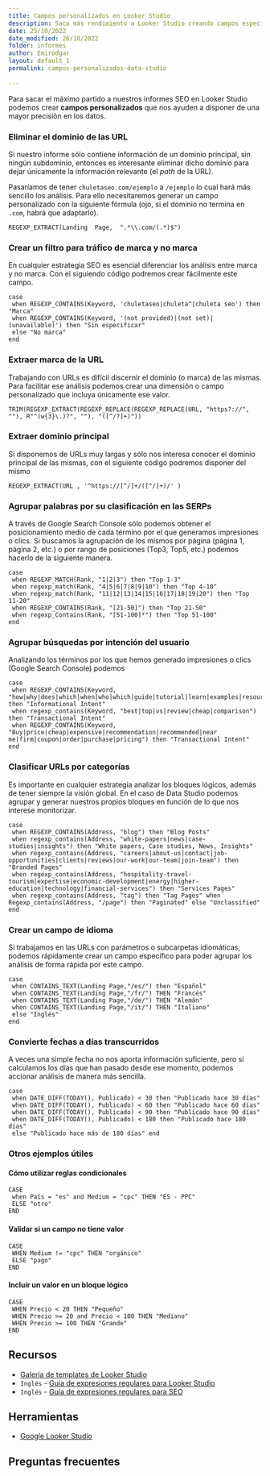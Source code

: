 ```yaml
---
title: Campos personalizados en Looker Studio
description: Saca más rendimiento a Looker Studio creando campos específicos para tus necesidades
date: 25/10/2022
date_modified: 26/10/2022
folder: informes
author: Emirodgar
layout: default_1
permalink: campos-personalizados-data-studio
  
---
```


Para sacar el máximo partido a nuestros informes SEO en Looker Studio podemos crear **campos personalizados** que nos ayuden a disponer de una mayor precisión en los datos.


### Eliminar el dominio de las URL

Si nuestro informe sólo contiene información de un dominio principal, sin ningún subdominio, entonces es interesante eliminar dicho dominio para dejar únicamente la información relevante (el *path* de la URL).

Pasaríamos de tener `chuletaseo.com/ejemplo` a `/ejemplo` lo cual hará más sencillo los análisis. Para ello necesitaremos generar un campo personalizado con la siguiente fórmula (ojo, si el dominio no termina en `.com`, habrá que adaptarlo).

    REGEXP_EXTRACT(Landing  Page,  ".*\\.com/(.*)$")

### Crear un filtro para tráfico de marca y no marca

En cualquier estrategia SEO es esencial diferenciar los análisis entre marca y no marca. Con el siguiendo código podremos crear fácilmente este campo.

```
case 
 when REGEXP_CONTAINS(Keyword, 'chuletaseo|chuleta^|chuleta seo') then "Marca" 
 when REGEXP_CONTAINS(Keyword, '(not provided)|(not set)|(unavailable)') then "Sin especificar" 
 else "No marca" 
end
```

### Extraer marca de la URL

Trabajando con URLs es difícil discernir el dominio (o marca) de las mismas. Para facilitar ese análisis podemos crear una dimensión o campo personalizado que incluya únicamente ese valor.

```
TRIM(REGEXP_EXTRACT(REGEXP_REPLACE(REGEXP_REPLACE(URL, "https?://", ""), R"^(w{3}\.)?", ""), "([^/?]+)"))
```

### Extraer dominio principal

Si disponemos de URLs muy largas y sólo nos interesa conocer el dominio principal de las mismas, con el siguiente código podremos disponer del mismo

```
REGEXP_EXTRACT(URL , '^https://[^/]+/([^/]+)/' )
```

### Agrupar palabras por su clasificación en las SERPs

A través de Google Search Console sólo podemos obtener el posicionamiento medio de cada término por el que generamos impresiones o clics. Si buscamos la agrupación de los mismos por página (página 1, página 2, etc.) o por rango de posiciones (Top3, Top5, etc.) podemos hacerlo de la siguiente manera.

```
case 
 when REGEXP_MATCH(Rank, "1|2|3") then "Top 1-3" 
 when regexp_match(Rank, "4|5|6|7|8|9|10") then "Top 4-10" 
 when regexp_match(Rank, "11|12|13|14|15|16|17|18|19|20") then "Top 11-20" 
 when REGEXP_CONTAINS(Rank, "[21-50]") then "Top 21-50" 
 when regexp_Contains(Rank, "[51-100]*") then "Top 51-100" 
end
```

### Agrupar búsquedas por intención del usuario

Analizando los términos por los que hemos generado impresiones o clics (Google Search Console) podemos

    case 
     when REGEXP_CONTAINS(Keyword, "how|why|does|which|when|who|which|guide|tutorial|learn|examples|resource|ideas|tips") then "Informational Intent" 
     when regexp_contains(Keyword, "best|top|vs|review|cheap|comparison") then "Transactional Intent" 
     when REGEXP_CONTAINS(Keyword, "Buy|price|cheap|expensive|recommendation|recommended|near me|firm|coupon|order|purchase|pricing") then "Transactional Intent" 
    end

### Clasificar URLs por categorías

Es importante en cualquier estrategia analizar los bloques lógicos, además de tener siempre la visión global. En el caso de Data Studio podemos agrupar y generar nuestros propios bloques en función de lo que nos interese monitorizar.

```
case 
 when REGEXP_CONTAINS(Address, "blog") then "Blog Posts" 
 when regexp_contains(Address, "white-papers|news|case-studies|insights") then "White papers, Case studies, News, Insights" 
 when regexp_contains(Address, "careers|about-us|contact|job-opportunities|clients|reviews|our-work|our-team|join-team") then "Branded Pages" 
 when regexp_contains(Address, "hospitality-travel-tourism|expertise|economic-development|energy|higher-education|technology|financial-services") then "Services Pages" 
 when regexp_contains(Address, "tag") then "Tag Pages" when Regexp_contains(Address, "/page") then "Paginated" else "Unclassified"
end
```

### Crear un campo de idioma

Si trabajamos en las URLs con parámetros o subcarpetas idiomáticas, podemos rápidamente crear un campo específico para poder agrupar los análisis de forma rápida por este campo.

```
case 
 when CONTAINS_TEXT(Landing Page,"/es/") then "Español" 
 when CONTAINS_TEXT(Landing Page,"/fr/") THEN "Francés" 
 when CONTAINS_TEXT(Landing Page,"/de/") THEN "Alemán" 
 when CONTAINS_TEXT(Landing Page,"/it/") THEN "Italiano" 
 else "Inglés" 
end
```

### Convierte fechas a días transcurridos

A veces una simple fecha no nos aporta información suficiente, pero si calculamos los días que han pasado desde ese momento, podemos accionar análisis de manera más sencilla.

```
case 
 when DATE_DIFF(TODAY(), Publicado) < 30 then "Publicado hace 30 días" 
 when DATE_DIFF(TODAY(), Publicado) < 60 then "Publicado hace 60 días" 
 when DATE_DIFF(TODAY(), Publicado) < 90 then "Publicado hace 90 días" 
 when DATE_DIFF(TODAY(), Publicado) < 180 then "Publicado hace 180 días" 
 else "Publicado hace más de 180 días" end
```

### Otros ejemplos útiles

#### Cómo utilizar reglas condicionales

```
CASE 
 when País = "es" and Medium = "cpc" THEN "ES - PPC" 
 ELSE "otro" 
END
```

#### Validar si un campo no tiene valor

```
CASE 
 WHEN Medium != "cpc" THEN "orgánico" 
 ELSE "pago" 
END
```

#### Incluir un valor en un bloque lógico

```
CASE 
 WHEN Precio < 20 THEN "Pequeño" 
 WHEN Precio >= 20 and Precio < 100 THEN "Mediano" 
 WHEN Precio >= 100 THEN "Grande" 
END
```


<section id="cs_recursos"></section>

## Recursos

- [Galería de templates de Looker Studio](https://datastudio.google.com/gallery)
- `Inglés` - [Guía de expresiones regulares para Looker Studio](https://www.databloo.com/blog/google-looker-studio-regex/)
- `Inglés` - [Guía de expresiones regulares para SEO](https://www.jcchouinard.com/regex-for-seo/)

<section id="cs_herramientas"></section>

## Herramientas

- [Google Looker Studio](https://datastudio.google.com/)

<section id="cs_pr"></section>

## Preguntas frecuentes
<!--stackedit_data:
eyJoaXN0b3J5IjpbNDkyMzEzMDcxLC0zMTUwNTM4ODUsLTIwNj
cyMDU4NjUsLTEzNTA0NDQyOTcsLTIwNzYwNjE1NDEsNDU2NjE3
Mzc1LDE5ODcyMjkyNzQsLTIwNjc5MDcxODEsLTE4MDcwMTE3OT
EsLTE0NDI2MzMxMDRdfQ==
-->